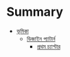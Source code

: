 # Summary

* [ভূমিকা](README.md)
   * [ডিজাইন প্যাটার্ন](design_patterns/1.md)
      * [প্রথম চ্যাপ্টার](design_patterns/1.md)

